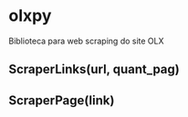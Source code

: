 # olxpy
Biblioteca para web scraping do site OLX

## ScraperLinks(url, quant_pag)

## ScraperPage(link)
